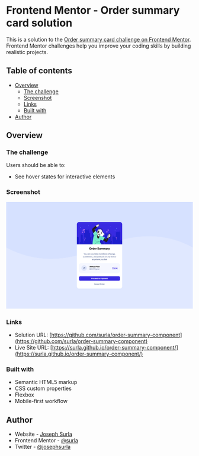 # Frontend Mentor - Order summary card solution

This is a solution to the [Order summary card challenge on Frontend Mentor](https://www.frontendmentor.io/challenges/order-summary-component-QlPmajDUj). Frontend Mentor challenges help you improve your coding skills by building realistic projects.

## Table of contents

- [Overview](#overview)
  - [The challenge](#the-challenge)
  - [Screenshot](#screenshot)
  - [Links](#links)
  - [Built with](#built-with)
- [Author](#author)

## Overview

### The challenge

Users should be able to:

- See hover states for interactive elements

### Screenshot

![](./screenshot.png)

### Links

- Solution URL: [https://github.com/surla/order-summary-component](https://github.com/surla/order-summary-component)
- Live Site URL: [https://surla.github.io/order-summary-component/](https://surla.github.io/order-summary-component/)

### Built with

- Semantic HTML5 markup
- CSS custom properties
- Flexbox
- Mobile-first workflow

## Author

- Website - [Joseph Surla](https://www.josephsurla.com)
- Frontend Mentor - [@surla](https://www.frontendmentor.io/profile/surla)
- Twitter - [@josephsurla](https://www.twitter.com/josephsurla)
